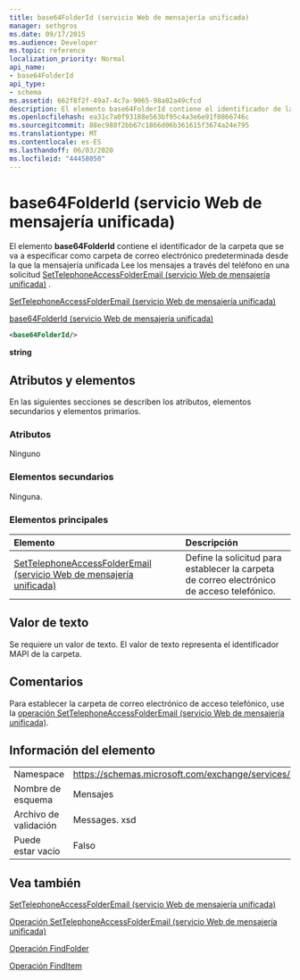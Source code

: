 ```yaml
---
title: base64FolderId (servicio Web de mensajería unificada)
manager: sethgros
ms.date: 09/17/2015
ms.audience: Developer
ms.topic: reference
localization_priority: Normal
api_name:
- base64FolderId
api_type:
- schema
ms.assetid: 662f8f2f-49a7-4c7a-9065-98a02a49cfcd
description: El elemento base64FolderId contiene el identificador de la carpeta que se va a especificar como carpeta de correo electrónico predeterminada desde la que la mensajería unificada Lee los mensajes a través del teléfono en una solicitud SetTelephoneAccessFolderEmail (servicio Web de mensajería unificada).
ms.openlocfilehash: ea31c7a0f93188e563bf95c4a3e6e91f0866746c
ms.sourcegitcommit: 88ec988f2bb67c1866d06b361615f3674a24e795
ms.translationtype: MT
ms.contentlocale: es-ES
ms.lasthandoff: 06/03/2020
ms.locfileid: "44458050"
---
```

# <a name="base64folderid-um-web-service"></a>base64FolderId (servicio Web de mensajería unificada)

El elemento **base64FolderId** contiene el identificador de la carpeta que se va a especificar como carpeta de correo electrónico predeterminada desde la que la mensajería unificada Lee los mensajes a través del teléfono en una solicitud [SetTelephoneAccessFolderEmail (servicio Web de mensajería unificada)](settelephoneaccessfolderemail-operation-um-web-service.md) . 
  
[SetTelephoneAccessFolderEmail (servicio Web de mensajería unificada)](settelephoneaccessfolderemail-um-web-service.md)
  
[base64FolderId (servicio Web de mensajería unificada)](base64folderid-um-web-service.md)
  
```xml
<base64FolderId/>
```

 **string**
## <a name="attributes-and-elements"></a>Atributos y elementos

En las siguientes secciones se describen los atributos, elementos secundarios y elementos primarios.
  
### <a name="attributes"></a>Atributos

Ninguno
  
### <a name="child-elements"></a>Elementos secundarios

Ninguna.
  
### <a name="parent-elements"></a>Elementos principales

|**Elemento**|**Descripción**|
|:-----|:-----|
|[SetTelephoneAccessFolderEmail (servicio Web de mensajería unificada)](settelephoneaccessfolderemail-um-web-service.md) <br/> |Define la solicitud para establecer la carpeta de correo electrónico de acceso telefónico.  <br/> |
   
## <a name="text-value"></a>Valor de texto

Se requiere un valor de texto. El valor de texto representa el identificador MAPI de la carpeta.
  
## <a name="remarks"></a>Comentarios

Para establecer la carpeta de correo electrónico de acceso telefónico, use la [operación SetTelephoneAccessFolderEmail (servicio Web de mensajería unificada)](settelephoneaccessfolderemail-operation-um-web-service.md).
  
## <a name="element-information"></a>Información del elemento

|||
|:-----|:-----|
|Namespace  <br/> |https://schemas.microsoft.com/exchange/services/2006/messages  <br/> |
|Nombre de esquema  <br/> |Mensajes  <br/> |
|Archivo de validación  <br/> |Messages. xsd  <br/> |
|Puede estar vacío  <br/> |Falso  <br/> |
   
## <a name="see-also"></a>Vea también



[SetTelephoneAccessFolderEmail (servicio Web de mensajería unificada)](settelephoneaccessfolderemail-um-web-service.md)
  
[Operación SetTelephoneAccessFolderEmail (servicio Web de mensajería unificada)](settelephoneaccessfolderemail-operation-um-web-service.md)
  
[Operación FindFolder](findfolder-operation.md)
  
[Operación FindItem](finditem-operation.md)

